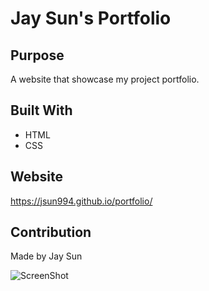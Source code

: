 # Jay Sun's Portfolio

## Purpose
A website that showcase my project portfolio.

## Built With
* HTML
* CSS

## Website
https://jsun994.github.io/portfolio/

## Contribution
Made by Jay Sun

![ScreenShot](https://github.com/jsun994/run-buddy/blob/main/screenshot1.png)
